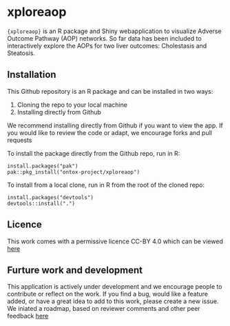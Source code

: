 # xploreaop

`{xploreaop}` is an R package and Shiny webapplication to visualize Adverse 
Outcome Pathway (AOP) networks. So far data has been included to interactively 
explore the AOPs for two liver outcomes: Cholestasis and Steatosis.

## Installation
This Github repository is an R package and can be installed in two ways:

 1. Cloning the repo to your local machine
 2. Installing directly from Github
 
We recommend installing directly from Github if you want to view the app. If you 
would like to review the code or adapt, we encourage forks and pull requests

To install the package directly from the Github repo, run in R:
```
install.packages("pak")
pak::pkg_install("ontox-project/xploreaop")
```

To install from a local clone, run in R from the root of the cloned repo:
```
install.packages("devtools")
devtools::install(".")
```

## Licence
This work comes with a permissive licence CC-BY 4.0 which can be viewed [here](https://github.com/ontox-project/xploreaop/blob/main/LICENSE.md)

## Furture work and development
This application is actively under development and we encourage people to contribute or reflect on the work. If you find a bug, would like a feature added, or have a great idea to add to this work, please create a new issue. 
We iniated a roadmap, based on reviewer comments and other peer feedback [here](https://github.com/ontox-project/xploreaop/blob/main/ROADMAP.md)





